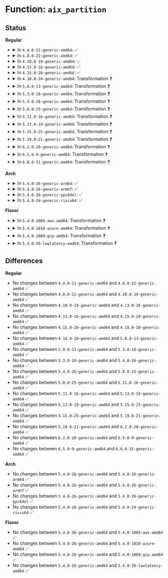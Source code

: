 # Function: <code>aix_partition</code>

## Status
<b>Regular</b>
<ul>
<li>
<details>
<summary>In <code>4.4.0-21-generic-amd64</code>: ✅</summary>

```c
int aix_partition(struct parsed_partitions * state)
```

```json
{
  "name": "aix_partition",
  "collision_type": "Unique Global",
  "inline_type": "No",
  "funcs": [
    {
      "addr": 18446744071582839456,
      "name": "aix_partition",
      "external": true,
      "loc": "block/partitions/aix.c:170",
      "file": "block/partitions/aix.c",
      "inline": "seen, unknown",
      "caller_inline": [],
      "caller_func": [
        "block/partitions/msdos.c:msdos_partition"
      ]
    }
  ],
  "symbols": [
    {
      "addr": 18446744071582839456,
      "name": "aix_partition",
      "section": ".text",
      "bind": "STB_GLOBAL",
      "size": 1530
    }
  ]
}
```
</details>
</li>
<li>
<details>
<summary>In <code>4.8.0-22-generic-amd64</code>: ✅</summary>

```c
int aix_partition(struct parsed_partitions * state)
```

```json
{
  "name": "aix_partition",
  "collision_type": "Unique Global",
  "inline_type": "No",
  "funcs": [
    {
      "addr": 18446744071583122944,
      "name": "aix_partition",
      "external": true,
      "loc": "block/partitions/aix.c:170",
      "file": "block/partitions/aix.c",
      "inline": "seen, unknown",
      "caller_inline": [],
      "caller_func": [
        "block/partitions/msdos.c:msdos_partition"
      ]
    }
  ],
  "symbols": [
    {
      "addr": 18446744071583122944,
      "name": "aix_partition",
      "section": ".text",
      "bind": "STB_GLOBAL",
      "size": 1727
    }
  ]
}
```
</details>
</li>
<li>
<details>
<summary>In <code>4.10.0-19-generic-amd64</code>: ✅</summary>

```c
int aix_partition(struct parsed_partitions * state)
```

```json
{
  "name": "aix_partition",
  "collision_type": "Unique Global",
  "inline_type": "No",
  "funcs": [
    {
      "addr": 18446744071583234864,
      "name": "aix_partition",
      "external": true,
      "loc": "block/partitions/aix.c:170",
      "file": "block/partitions/aix.c",
      "inline": "seen, unknown",
      "caller_inline": [],
      "caller_func": [
        "block/partitions/msdos.c:msdos_partition"
      ]
    }
  ],
  "symbols": [
    {
      "addr": 18446744071583234864,
      "name": "aix_partition",
      "section": ".text",
      "bind": "STB_GLOBAL",
      "size": 1727
    }
  ]
}
```
</details>
</li>
<li>
<details>
<summary>In <code>4.13.0-16-generic-amd64</code>: ✅</summary>

```c
int aix_partition(struct parsed_partitions * state)
```

```json
{
  "name": "aix_partition",
  "collision_type": "Unique Global",
  "inline_type": "No",
  "funcs": [
    {
      "addr": 18446744071583288256,
      "name": "aix_partition",
      "external": true,
      "loc": "block/partitions/aix.c:170",
      "file": "block/partitions/aix.c",
      "inline": "seen, unknown",
      "caller_inline": [],
      "caller_func": [
        "block/partitions/msdos.c:msdos_partition"
      ]
    }
  ],
  "symbols": [
    {
      "addr": 18446744071583288256,
      "name": "aix_partition",
      "section": ".text",
      "bind": "STB_GLOBAL",
      "size": 1636
    }
  ]
}
```
</details>
</li>
<li>
<details>
<summary>In <code>4.15.0-20-generic-amd64</code>: ✅</summary>

```c
int aix_partition(struct parsed_partitions * state)
```

```json
{
  "name": "aix_partition",
  "collision_type": "Unique Global",
  "inline_type": "No",
  "funcs": [
    {
      "addr": 18446744071583468992,
      "name": "aix_partition",
      "external": true,
      "loc": "block/partitions/aix.c:171",
      "file": "block/partitions/aix.c",
      "inline": "seen, unknown",
      "caller_inline": [],
      "caller_func": [
        "block/partitions/msdos.c:msdos_partition"
      ]
    }
  ],
  "symbols": [
    {
      "addr": 18446744071583468992,
      "name": "aix_partition",
      "section": ".text",
      "bind": "STB_GLOBAL",
      "size": 1783
    }
  ]
}
```
</details>
</li>
<li>
<details>
<summary>In <code>4.18.0-10-generic-amd64</code>: Transformation ❓</summary>

```c
int aix_partition(struct parsed_partitions * state)
```

```json
{
  "name": "aix_partition",
  "collision_type": "Unique Global",
  "inline_type": "No",
  "funcs": [
    {
      "addr": 0,
      "name": "aix_partition",
      "external": true,
      "loc": "block/partitions/aix.c:171",
      "file": "block/partitions/aix.c",
      "inline": "seen, unknown",
      "caller_inline": [],
      "caller_func": [
        "block/partitions/msdos.c:msdos_partition"
      ]
    }
  ],
  "symbols": [
    {
      "addr": 18446744071583683253,
      "name": "aix_partition.cold.6",
      "section": ".text",
      "bind": "STB_LOCAL",
      "size": 64
    },
    {
      "addr": 18446744071583681536,
      "name": "aix_partition",
      "section": ".text",
      "bind": "STB_GLOBAL",
      "size": 1717
    }
  ]
}
```
</details>
</li>
<li>
<details>
<summary>In <code>5.0.0-13-generic-amd64</code>: Transformation ❓</summary>

```c
int aix_partition(struct parsed_partitions * state)
```

```json
{
  "name": "aix_partition",
  "collision_type": "Unique Global",
  "inline_type": "No",
  "funcs": [
    {
      "addr": 0,
      "name": "aix_partition",
      "external": true,
      "loc": "block/partitions/aix.c:171",
      "file": "block/partitions/aix.c",
      "inline": "seen, unknown",
      "caller_inline": [],
      "caller_func": [
        "block/partitions/msdos.c:msdos_partition"
      ]
    }
  ],
  "symbols": [
    {
      "addr": 18446744071583790549,
      "name": "aix_partition.cold.6",
      "section": ".text",
      "bind": "STB_LOCAL",
      "size": 64
    },
    {
      "addr": 18446744071583788832,
      "name": "aix_partition",
      "section": ".text",
      "bind": "STB_GLOBAL",
      "size": 1717
    }
  ]
}
```
</details>
</li>
<li>
<details>
<summary>In <code>5.3.0-18-generic-amd64</code>: Transformation ❓</summary>

```c
int aix_partition(struct parsed_partitions * state)
```

```json
{
  "name": "aix_partition",
  "collision_type": "Unique Global",
  "inline_type": "No",
  "funcs": [
    {
      "addr": 0,
      "name": "aix_partition",
      "external": true,
      "loc": "block/partitions/aix.c:171",
      "file": "block/partitions/aix.c",
      "inline": "seen, unknown",
      "caller_inline": [],
      "caller_func": [
        "block/partitions/msdos.c:msdos_partition"
      ]
    }
  ],
  "symbols": [
    {
      "addr": 18446744071583980469,
      "name": "aix_partition.cold",
      "section": ".text",
      "bind": "STB_LOCAL",
      "size": 75
    },
    {
      "addr": 18446744071583978704,
      "name": "aix_partition",
      "section": ".text",
      "bind": "STB_GLOBAL",
      "size": 1765
    }
  ]
}
```
</details>
</li>
<li>
<details>
<summary>In <code>5.4.0-26-generic-amd64</code>: Transformation ❓</summary>

```c
int aix_partition(struct parsed_partitions * state)
```

```json
{
  "name": "aix_partition",
  "collision_type": "Unique Global",
  "inline_type": "No",
  "funcs": [
    {
      "addr": 0,
      "name": "aix_partition",
      "external": true,
      "loc": "block/partitions/aix.c:171",
      "file": "block/partitions/aix.c",
      "inline": "seen, unknown",
      "caller_inline": [],
      "caller_func": [
        "block/partitions/msdos.c:msdos_partition"
      ]
    }
  ],
  "symbols": [
    {
      "addr": 18446744071584083845,
      "name": "aix_partition.cold",
      "section": ".text",
      "bind": "STB_LOCAL",
      "size": 75
    },
    {
      "addr": 18446744071584082080,
      "name": "aix_partition",
      "section": ".text",
      "bind": "STB_GLOBAL",
      "size": 1765
    }
  ]
}
```
</details>
</li>
<li>
<details>
<summary>In <code>5.8.0-25-generic-amd64</code>: Transformation ❓</summary>

```c
int aix_partition(struct parsed_partitions * state)
```

```json
{
  "name": "aix_partition",
  "collision_type": "Unique Global",
  "inline_type": "No",
  "funcs": [
    {
      "addr": 0,
      "name": "aix_partition",
      "external": true,
      "loc": "block/partitions/aix.c:170",
      "file": "block/partitions/aix.c",
      "inline": "seen, unknown",
      "caller_inline": [],
      "caller_func": [
        "block/partitions/msdos.c:msdos_partition"
      ]
    }
  ],
  "symbols": [
    {
      "addr": 18446744071584478792,
      "name": "aix_partition.cold",
      "section": ".text",
      "bind": "STB_LOCAL",
      "size": 68
    },
    {
      "addr": 18446744071584477136,
      "name": "aix_partition",
      "section": ".text",
      "bind": "STB_GLOBAL",
      "size": 1656
    }
  ]
}
```
</details>
</li>
<li>
<details>
<summary>In <code>5.11.0-16-generic-amd64</code>: Transformation ❓</summary>

```c
int aix_partition(struct parsed_partitions * state)
```

```json
{
  "name": "aix_partition",
  "collision_type": "Unique Global",
  "inline_type": "No",
  "funcs": [
    {
      "addr": 0,
      "name": "aix_partition",
      "external": true,
      "loc": "block/partitions/aix.c:170",
      "file": "block/partitions/aix.c",
      "inline": "seen, unknown",
      "caller_inline": [],
      "caller_func": [
        "block/partitions/msdos.c:msdos_partition"
      ]
    }
  ],
  "symbols": [
    {
      "addr": 18446744071591373661,
      "name": "aix_partition.cold",
      "section": ".text",
      "bind": "STB_LOCAL",
      "size": 68
    },
    {
      "addr": 18446744071584590736,
      "name": "aix_partition",
      "section": ".text",
      "bind": "STB_GLOBAL",
      "size": 1633
    }
  ]
}
```
</details>
</li>
<li>
<details>
<summary>In <code>5.13.0-19-generic-amd64</code>: Transformation ❓</summary>

```c
int aix_partition(struct parsed_partitions * state)
```

```json
{
  "name": "aix_partition",
  "collision_type": "Unique Global",
  "inline_type": "No",
  "funcs": [
    {
      "addr": 0,
      "name": "aix_partition",
      "external": true,
      "loc": "block/partitions/aix.c:170",
      "file": "block/partitions/aix.c",
      "inline": "seen, unknown",
      "caller_inline": [],
      "caller_func": [
        "block/partitions/msdos.c:msdos_partition"
      ]
    }
  ],
  "symbols": [
    {
      "addr": 18446744071591316321,
      "name": "aix_partition.cold",
      "section": ".text",
      "bind": "STB_LOCAL",
      "size": 68
    },
    {
      "addr": 18446744071584622784,
      "name": "aix_partition",
      "section": ".text",
      "bind": "STB_GLOBAL",
      "size": 1633
    }
  ]
}
```
</details>
</li>
<li>
<details>
<summary>In <code>5.15.0-25-generic-amd64</code>: Transformation ❓</summary>

```c
int aix_partition(struct parsed_partitions * state)
```

```json
{
  "name": "aix_partition",
  "collision_type": "Unique Global",
  "inline_type": "No",
  "funcs": [
    {
      "addr": 0,
      "name": "aix_partition",
      "external": true,
      "loc": "block/partitions/aix.c:154",
      "file": "block/partitions/aix.c",
      "inline": "seen, unknown",
      "caller_inline": [],
      "caller_func": [
        "block/partitions/msdos.c:msdos_partition"
      ]
    }
  ],
  "symbols": [
    {
      "addr": 18446744071592316448,
      "name": "aix_partition.cold",
      "section": ".text",
      "bind": "STB_LOCAL",
      "size": 112
    },
    {
      "addr": 18446744071585037264,
      "name": "aix_partition",
      "section": ".text",
      "bind": "STB_GLOBAL",
      "size": 1768
    }
  ]
}
```
</details>
</li>
<li>
<details>
<summary>In <code>5.19.0-21-generic-amd64</code>: Transformation ❓</summary>

```c
int aix_partition(struct parsed_partitions * state)
```

```json
{
  "name": "aix_partition",
  "collision_type": "Unique Global",
  "inline_type": "No",
  "funcs": [
    {
      "addr": 0,
      "name": "aix_partition",
      "external": true,
      "loc": "block/partitions/aix.c:154",
      "file": "block/partitions/aix.c",
      "inline": "seen, unknown",
      "caller_inline": [],
      "caller_func": [
        "block/partitions/msdos.c:msdos_partition"
      ]
    }
  ],
  "symbols": [
    {
      "addr": 18446744071594100997,
      "name": "aix_partition.cold",
      "section": ".text",
      "bind": "STB_LOCAL",
      "size": 126
    },
    {
      "addr": 18446744071585755472,
      "name": "aix_partition",
      "section": ".text",
      "bind": "STB_GLOBAL",
      "size": 1985
    }
  ]
}
```
</details>
</li>
<li>
<details>
<summary>In <code>6.2.0-20-generic-amd64</code>: Transformation ❓</summary>

```c
int aix_partition(struct parsed_partitions * state)
```

```json
{
  "name": "aix_partition",
  "collision_type": "Unique Global",
  "inline_type": "No",
  "funcs": [
    {
      "addr": 0,
      "name": "aix_partition",
      "external": true,
      "loc": "block/partitions/aix.c:154",
      "file": "block/partitions/aix.c",
      "inline": "seen, unknown",
      "caller_inline": [],
      "caller_func": [
        "block/partitions/msdos.c:msdos_partition"
      ]
    }
  ],
  "symbols": [
    {
      "addr": 18446744071596108609,
      "name": "aix_partition.cold",
      "section": ".text",
      "bind": "STB_LOCAL",
      "size": 37
    },
    {
      "addr": 18446744071586537552,
      "name": "aix_partition",
      "section": ".text",
      "bind": "STB_GLOBAL",
      "size": 1772
    }
  ]
}
```
</details>
</li>
<li>
<details>
<summary>In <code>6.5.0-9-generic-amd64</code>: Transformation ❓</summary>

```c
int aix_partition(struct parsed_partitions * state)
```

```json
{
  "name": "aix_partition",
  "collision_type": "Unique Global",
  "inline_type": "No",
  "funcs": [
    {
      "addr": 0,
      "name": "aix_partition",
      "external": true,
      "loc": "block/partitions/aix.c:154",
      "file": "block/partitions/aix.c",
      "inline": "seen, unknown",
      "caller_inline": [],
      "caller_func": [
        "block/partitions/msdos.c:msdos_partition"
      ]
    }
  ],
  "symbols": [
    {
      "addr": 18446744071596632415,
      "name": "aix_partition.cold",
      "section": ".text",
      "bind": "STB_LOCAL",
      "size": 37
    },
    {
      "addr": 18446744071586786656,
      "name": "aix_partition",
      "section": ".text",
      "bind": "STB_GLOBAL",
      "size": 2238
    }
  ]
}
```
</details>
</li>
<li>
<details>
<summary>In <code>6.8.0-31-generic-amd64</code>: Transformation ❓</summary>

```c
int aix_partition(struct parsed_partitions * state)
```

```json
{
  "name": "aix_partition",
  "collision_type": "Unique Global",
  "inline_type": "No",
  "funcs": [
    {
      "addr": 0,
      "name": "aix_partition",
      "external": true,
      "loc": "block/partitions/aix.c:154",
      "file": "block/partitions/aix.c",
      "inline": "seen, unknown",
      "caller_inline": [],
      "caller_func": [
        "block/partitions/msdos.c:msdos_partition"
      ]
    }
  ],
  "symbols": [
    {
      "addr": 18446744071597538733,
      "name": "aix_partition.cold",
      "section": ".text",
      "bind": "STB_LOCAL",
      "size": 37
    },
    {
      "addr": 18446744071587063408,
      "name": "aix_partition",
      "section": ".text",
      "bind": "STB_GLOBAL",
      "size": 2238
    }
  ]
}
```
</details>
</li>
</ul>
<b>Arch</b>
<ul>
<li>
<details>
<summary>In <code>5.4.0-26-generic-arm64</code>: ✅</summary>

```c
int aix_partition(struct parsed_partitions * state)
```

```json
{
  "name": "aix_partition",
  "collision_type": "Unique Global",
  "inline_type": "No",
  "funcs": [
    {
      "addr": 18446603336495924280,
      "name": "aix_partition",
      "external": true,
      "loc": "block/partitions/aix.c:171",
      "file": "block/partitions/aix.c",
      "inline": "seen, unknown",
      "caller_inline": [],
      "caller_func": [
        "block/partitions/msdos.c:msdos_partition"
      ]
    }
  ],
  "symbols": [
    {
      "addr": 18446603336495924280,
      "name": "aix_partition",
      "section": ".text",
      "bind": "STB_GLOBAL",
      "size": 1740
    }
  ]
}
```
</details>
</li>
<li>
<details>
<summary>In <code>5.4.0-26-generic-armhf</code>: ✅</summary>

```c
int aix_partition(struct parsed_partitions * state)
```

```json
{
  "name": "aix_partition",
  "collision_type": "Unique Global",
  "inline_type": "No",
  "funcs": [
    {
      "addr": 3229267748,
      "name": "aix_partition",
      "external": true,
      "loc": "block/partitions/aix.c:171",
      "file": "block/partitions/aix.c",
      "inline": "seen, unknown",
      "caller_inline": [],
      "caller_func": [
        "block/partitions/msdos.c:msdos_partition"
      ]
    }
  ],
  "symbols": [
    {
      "addr": 3229267748,
      "name": "aix_partition",
      "section": ".text",
      "bind": "STB_GLOBAL",
      "size": 1668
    }
  ]
}
```
</details>
</li>
<li>
<details>
<summary>In <code>5.4.0-26-generic-ppc64el</code>: ✅</summary>

```c
int aix_partition(struct parsed_partitions * state)
```

```json
{
  "name": "aix_partition",
  "collision_type": "Unique Global",
  "inline_type": "No",
  "funcs": [
    {
      "addr": 13835058055290137568,
      "name": "aix_partition",
      "external": true,
      "loc": "block/partitions/aix.c:171",
      "file": "block/partitions/aix.c",
      "inline": "seen, unknown",
      "caller_inline": [],
      "caller_func": [
        "block/partitions/msdos.c:msdos_partition"
      ]
    }
  ],
  "symbols": [
    {
      "addr": 13835058055290137568,
      "name": "aix_partition",
      "section": ".text",
      "bind": "STB_GLOBAL",
      "size": 2420
    }
  ]
}
```
</details>
</li>
<li>
<details>
<summary>In <code>5.4.0-24-generic-riscv64</code>: ✅</summary>

```c
int aix_partition(struct parsed_partitions * state)
```

```json
{
  "name": "aix_partition",
  "collision_type": "Unique Global",
  "inline_type": "No",
  "funcs": [
    {
      "addr": 18446743936275037086,
      "name": "aix_partition",
      "external": true,
      "loc": "block/partitions/aix.c:171",
      "file": "block/partitions/aix.c",
      "inline": "seen, unknown",
      "caller_inline": [],
      "caller_func": [
        "block/partitions/msdos.c:msdos_partition"
      ]
    }
  ],
  "symbols": [
    {
      "addr": 18446743936275037086,
      "name": "aix_partition",
      "section": ".text",
      "bind": "STB_GLOBAL",
      "size": 1542
    }
  ]
}
```
</details>
</li>
</ul>
<b>Flavor</b>
<ul>
<li>
<details>
<summary>In <code>5.4.0-1009-aws-amd64</code>: Transformation ❓</summary>

```c
int aix_partition(struct parsed_partitions * state)
```

```json
{
  "name": "aix_partition",
  "collision_type": "Unique Global",
  "inline_type": "No",
  "funcs": [
    {
      "addr": 0,
      "name": "aix_partition",
      "external": true,
      "loc": "block/partitions/aix.c:171",
      "file": "block/partitions/aix.c",
      "inline": "seen, unknown",
      "caller_inline": [],
      "caller_func": [
        "block/partitions/msdos.c:msdos_partition"
      ]
    }
  ],
  "symbols": [
    {
      "addr": 18446744071584052581,
      "name": "aix_partition.cold",
      "section": ".text",
      "bind": "STB_LOCAL",
      "size": 75
    },
    {
      "addr": 18446744071584050816,
      "name": "aix_partition",
      "section": ".text",
      "bind": "STB_GLOBAL",
      "size": 1765
    }
  ]
}
```
</details>
</li>
<li>
<details>
<summary>In <code>5.4.0-1010-azure-amd64</code>: Transformation ❓</summary>

```c
int aix_partition(struct parsed_partitions * state)
```

```json
{
  "name": "aix_partition",
  "collision_type": "Unique Global",
  "inline_type": "No",
  "funcs": [
    {
      "addr": 0,
      "name": "aix_partition",
      "external": true,
      "loc": "block/partitions/aix.c:171",
      "file": "block/partitions/aix.c",
      "inline": "seen, unknown",
      "caller_inline": [],
      "caller_func": [
        "block/partitions/msdos.c:msdos_partition"
      ]
    }
  ],
  "symbols": [
    {
      "addr": 18446744071583988341,
      "name": "aix_partition.cold",
      "section": ".text",
      "bind": "STB_LOCAL",
      "size": 75
    },
    {
      "addr": 18446744071583986576,
      "name": "aix_partition",
      "section": ".text",
      "bind": "STB_GLOBAL",
      "size": 1765
    }
  ]
}
```
</details>
</li>
<li>
<details>
<summary>In <code>5.4.0-1009-gcp-amd64</code>: Transformation ❓</summary>

```c
int aix_partition(struct parsed_partitions * state)
```

```json
{
  "name": "aix_partition",
  "collision_type": "Unique Global",
  "inline_type": "No",
  "funcs": [
    {
      "addr": 0,
      "name": "aix_partition",
      "external": true,
      "loc": "block/partitions/aix.c:171",
      "file": "block/partitions/aix.c",
      "inline": "seen, unknown",
      "caller_inline": [],
      "caller_func": [
        "block/partitions/msdos.c:msdos_partition"
      ]
    }
  ],
  "symbols": [
    {
      "addr": 18446744071584036341,
      "name": "aix_partition.cold",
      "section": ".text",
      "bind": "STB_LOCAL",
      "size": 75
    },
    {
      "addr": 18446744071584034576,
      "name": "aix_partition",
      "section": ".text",
      "bind": "STB_GLOBAL",
      "size": 1765
    }
  ]
}
```
</details>
</li>
<li>
<details>
<summary>In <code>5.4.0-26-lowlatency-amd64</code>: Transformation ❓</summary>

```c
int aix_partition(struct parsed_partitions * state)
```

```json
{
  "name": "aix_partition",
  "collision_type": "Unique Global",
  "inline_type": "No",
  "funcs": [
    {
      "addr": 0,
      "name": "aix_partition",
      "external": true,
      "loc": "block/partitions/aix.c:171",
      "file": "block/partitions/aix.c",
      "inline": "seen, unknown",
      "caller_inline": [],
      "caller_func": [
        "block/partitions/msdos.c:msdos_partition"
      ]
    }
  ],
  "symbols": [
    {
      "addr": 18446744071584138837,
      "name": "aix_partition.cold",
      "section": ".text",
      "bind": "STB_LOCAL",
      "size": 75
    },
    {
      "addr": 18446744071584137072,
      "name": "aix_partition",
      "section": ".text",
      "bind": "STB_GLOBAL",
      "size": 1765
    }
  ]
}
```
</details>
</li>
</ul>

## Differences
<b>Regular</b>
<ul>
<li>
No changes between <code>4.4.0-21-generic-amd64</code> and <code>4.8.0-22-generic-amd64</code> ✅
</li>
<li>
No changes between <code>4.8.0-22-generic-amd64</code> and <code>4.10.0-19-generic-amd64</code> ✅
</li>
<li>
No changes between <code>4.10.0-19-generic-amd64</code> and <code>4.13.0-16-generic-amd64</code> ✅
</li>
<li>
No changes between <code>4.13.0-16-generic-amd64</code> and <code>4.15.0-20-generic-amd64</code> ✅
</li>
<li>
No changes between <code>4.15.0-20-generic-amd64</code> and <code>4.18.0-10-generic-amd64</code> ✅
</li>
<li>
No changes between <code>4.18.0-10-generic-amd64</code> and <code>5.0.0-13-generic-amd64</code> ✅
</li>
<li>
No changes between <code>5.0.0-13-generic-amd64</code> and <code>5.3.0-18-generic-amd64</code> ✅
</li>
<li>
No changes between <code>5.3.0-18-generic-amd64</code> and <code>5.4.0-26-generic-amd64</code> ✅
</li>
<li>
No changes between <code>5.4.0-26-generic-amd64</code> and <code>5.8.0-25-generic-amd64</code> ✅
</li>
<li>
No changes between <code>5.8.0-25-generic-amd64</code> and <code>5.11.0-16-generic-amd64</code> ✅
</li>
<li>
No changes between <code>5.11.0-16-generic-amd64</code> and <code>5.13.0-19-generic-amd64</code> ✅
</li>
<li>
No changes between <code>5.13.0-19-generic-amd64</code> and <code>5.15.0-25-generic-amd64</code> ✅
</li>
<li>
No changes between <code>5.15.0-25-generic-amd64</code> and <code>5.19.0-21-generic-amd64</code> ✅
</li>
<li>
No changes between <code>5.19.0-21-generic-amd64</code> and <code>6.2.0-20-generic-amd64</code> ✅
</li>
<li>
No changes between <code>6.2.0-20-generic-amd64</code> and <code>6.5.0-9-generic-amd64</code> ✅
</li>
<li>
No changes between <code>6.5.0-9-generic-amd64</code> and <code>6.8.0-31-generic-amd64</code> ✅
</li>
</ul>
<b>Arch</b>
<ul>
<li>
No changes between <code>5.4.0-26-generic-amd64</code> and <code>5.4.0-26-generic-arm64</code> ✅
</li>
<li>
No changes between <code>5.4.0-26-generic-amd64</code> and <code>5.4.0-26-generic-armhf</code> ✅
</li>
<li>
No changes between <code>5.4.0-26-generic-amd64</code> and <code>5.4.0-26-generic-ppc64el</code> ✅
</li>
<li>
No changes between <code>5.4.0-26-generic-amd64</code> and <code>5.4.0-24-generic-riscv64</code> ✅
</li>
</ul>
<b>Flavor</b>
<ul>
<li>
No changes between <code>5.4.0-26-generic-amd64</code> and <code>5.4.0-1009-aws-amd64</code> ✅
</li>
<li>
No changes between <code>5.4.0-26-generic-amd64</code> and <code>5.4.0-1010-azure-amd64</code> ✅
</li>
<li>
No changes between <code>5.4.0-26-generic-amd64</code> and <code>5.4.0-1009-gcp-amd64</code> ✅
</li>
<li>
No changes between <code>5.4.0-26-generic-amd64</code> and <code>5.4.0-26-lowlatency-amd64</code> ✅
</li>
</ul>
